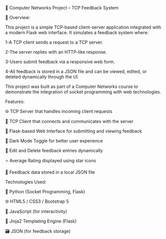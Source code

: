 
📡 Computer Networks Project – TCP Feedback System

📖 Overview:

This project is a simple TCP-based client-server application integrated with a modern Flask web interface. It simulates a feedback system where:

1-A TCP client sends a request to a TCP server.

2-The server replies with an HTTP-like response.

3-Users submit feedback via a responsive web form.

4-All feedback is stored in a JSON file and can be viewed, edited, or deleted dynamically through the UI.

This project was built as part of a Computer Networks course to demonstrate the integration of socket programming with web technologies.

Features:

🌐 TCP Server that handles incoming client requests

💬 TCP Client that connects and communicates with the server

📝 Flask-based Web Interface for submitting and viewing feedback

🌙 Dark Mode Toggle for better user experience

🔁 Edit and Delete feedback entries dynamically

⭐ Average Rating displayed using star icons

📂 Feedback data stored in a local JSON file

Technologies Used:

🐍 Python (Socket Programming, Flask)

🌐 HTML5 / CSS3 / Bootstrap 5

🧠 JavaScript (for interactivity)

🧩 Jinja2 Templating Engine (Flask)

🗃️ JSON (for feedback storage)


